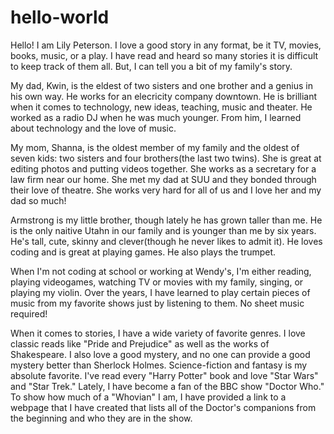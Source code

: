 # hello-world
Hello! 
I am Lily Peterson. I love a good story in any format, be it TV, movies, books, music, or a play. I have read and heard so many stories it is difficult to keep track of them all. But, I can tell you a bit of my family's story.

My dad, Kwin, is the eldest of two sisters and one brother and a genius in his own way. He works for an elecricity company downtown. He is brilliant when it comes to technology, new ideas, teaching, music and theater. He worked as a radio DJ when he was much younger. From him, I learned about technology and the love of music.

My mom, Shanna, is the oldest member of my family and the oldest of seven kids: two sisters and four brothers(the last two twins). She is great at editing photos and putting videos together. She works as a secretary for a law firm near our home. She met my dad at SUU and they bonded through their love of theatre. She works very hard for all of us and I love her and my dad so much!

Armstrong is my little brother, though lately he has grown taller than me. He is the only naitive Utahn in our family and is younger than me by six years. He's tall, cute, skinny and clever(though he never likes to admit it). He loves coding and is great at playing games. He also plays the trumpet.

When I'm not coding at school or working at Wendy's, I'm either reading, playing videogames, watching TV or movies with my family, singing, or playing my violin. Over the years, I have learned to play certain pieces of music from my favorite shows just by listening to them. No sheet music required! 

When it comes to stories, I have a wide variety of favorite genres. I love classic reads like "Pride and Prejudice" as well as the works of Shakespeare. I also love a good mystery, and no one can provide a good mystery better than Sherlock Holmes. Science-fiction and fantasy is my absolute favorite. I've read every "Harry Potter" book and love "Star Wars" and "Star Trek." Lately, I have become a fan of the BBC show "Doctor Who." To show how much of a "Whovian" I am, I have provided a link to a webpage that I have created that lists all of the Doctor's companions from the beginning and who they are in the show.

